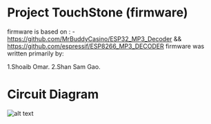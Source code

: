 # Project TouchStone (firmware)
firmware is based on : - https://github.com/MrBuddyCasino/ESP32_MP3_Decoder && https://github.com/espressif/ESP8266_MP3_DECODER
firmware was written primarily by:

1.Shoaib Omar.
2.Shan Sam Gao.

# Circuit Diagram

![alt text](http://Circuit.png)
